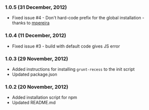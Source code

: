 ### 1.0.5 (31 December, 2012)

* Fixed issue #4 - Don't hard-code prefix for the global installation - thanks to [mpereira](https://github.com/mpereira)

### 1.0.4 (11 December, 2012)

* Fixed issue #3 - build with default code gives JS error

### 1.0.3 (29 November, 2012)

* Added instructions for installing `grunt-recess` to the init script
* Updated package.json

### 1.0.2 (20 November, 2012)

* Added installation script for npm
* Updated README.md
